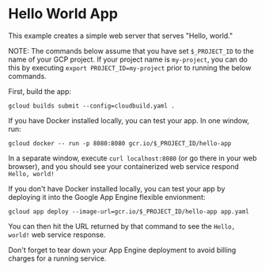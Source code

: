 # Hello World App

This example creates a simple web server that serves "Hello, world."

NOTE: The commands below assume that you have set `$_PROJECT_ID` to the name of
your GCP project. If your project name is `my-project`, you can do this by
executing `export PROJECT_ID=my-project` prior to running the below commands.

First, build the app:

`gcloud builds submit --config=cloudbuild.yaml .`

If you have Docker installed locally, you can test your app. In one window, run:

`gcloud docker -- run -p 8080:8080 gcr.io/$_PROJECT_ID/hello-app`

In a separate window, execute `curl localhost:8080` (or go there in your web
browser), and you should see your containerized web service respond `Hello,
world!`

If you don't have Docker installed locally, you can test your app by deploying
it into the Google App Engine flexible envionment:

`gcloud app deploy --image-url=gcr.io/$_PROJECT_ID/hello-app app.yaml`

You can then hit the URL returned by that command to see the `Hello, world!` web
service response.

Don't forget to tear down your App Engine deployment to avoid billing charges
for a running service.
